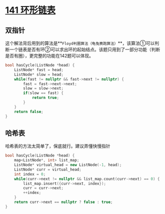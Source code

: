 # [141 环形链表](https://leetcode.cn/problems/linked-list-cycle/description/)

## 双指针

这个解法背后用到的算法是**`Floyd判圈算法（龟兔赛跑算法）`**，该算法①可以判断一个链表是否有环②可以求出环的起始结点。该题只用到了一部分功能（判断是否有圈），更完整的功能在142题可以体现。

```c++
bool hasCycle(ListNode *head) {
    ListNode* fast = head;
    ListNode* slow = head;
    while(fast != nullptr && fast->next != nullptr) {
        fast = fast->next->next;
        slow = slow->next;
        if(slow == fast) {
            return true;
        }
    }
    return false;
}
```

## 哈希表

哈希表的方法太简单了，保底就行。建议弄懂快慢指针

```c++
bool hasCycle(ListNode *head) {
    map<ListNode*, int> list_map;
    ListNode* virtual_head = new ListNode(-1, head);
    ListNode* curr = virtual_head;
    int index = 0;
    while(curr->next != nullptr && list_map.count(curr->next) == 0) {
        list_map.insert({curr->next, index});
        curr = curr->next;
        ++index;
    }
    return curr->next == nullptr ? false : true;
}
```

